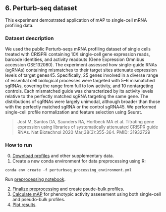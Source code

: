 ## 6. Perturb-seq dataset

This experiment demostrated application of mAP to single-cell mRNA profiling data.

### Dataset description

We used the public Perturb-seqs mRNA profiling dataset of single cells treated with CRISPRi containing 10X single-cell gene expression reads, barcode identities, and activity readouts (Gene Expression Omnibus accession GSE132080). The experiment assessed how single-guide RNAs (sgRNAs) containing mismatches to their target sites attenuate expression levels of target genes45. Specifically, 25 genes involved in a diverse range of essential cell biological processes were targeted with 5–6 mismatched sgRNAs, covering the range from full to low activity, and 10 nontargeting controls. Each mismatched guide was characterized by its activity levels relative to the perfectly matched sgRNA targeting the same gene. The distributions of sgRNAs were largely unimodal, although broader than those with the perfectly matched sgRNA or the control sgRNA45. We performed single-cell profile normalization and feature selection using Seurat.

> Jost M, Santos DA, Saunders RA, Horlbeck MA et al. Titrating gene expression using libraries of systematically attenuated CRISPR guide RNAs. Nat Biotechnol 2020 Mar;38(3):355-364. PMID: 31932729

### How to run

0. [Download profiles](./0_download_perturbseq.ipynb) and other supplementary data.
1. Create a new conda environment for data preprocessing using R:

```
conda env create -f perturbseq_processing_environment.yml
```

Run [preprocessing notebook](./1_process_perturbseq.ipynb).

2. [Finalize preprocessing](./2_finalize_perturbseq.ipynb) and create psude-bulk profiles.
3. [Calculate mAP](./3_calculate_map_perturbseq.ipynb) for phenotypic activity assesement using both single-cell and pseudo-bulk profiles.
4. [Plot results](./4_plot_mAP_activity.ipynb).
